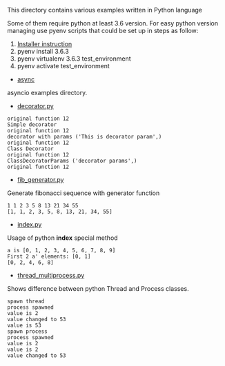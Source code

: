 This directory contains various examples written in Python language

Some of them require python at least 3.6 version. For easy python version managing use pyenv scripts that could be set up in steps as follow:
1. [Installer instruction](https://github.com/pyenv/pyenv-installer)
2. pyenv install 3.6.3
3. pyenv virtualenv 3.6.3 test_environment
4. pyenv activate test_environment


* [async](async/)

asyncio examples directory.

* [decorator.py](./decorator.py)

```
original function 12
Simple decorator
original function 12
decorator with params ('This is decorator param',)
original function 12
Class Decorator
original function 12
ClassDecoratorParams ('decorator params',)
original function 12
```

* [fib_generator.py](./fib_generator.py)


Generate fibonacci sequence with generator function
```
1 1 2 3 5 8 13 21 34 55 
[1, 1, 2, 3, 5, 8, 13, 21, 34, 55]
```

* [index.py](./index.py)

Usage of python __index__ special method

```
a is [0, 1, 2, 3, 4, 5, 6, 7, 8, 9]
First 2 a' elements: [0, 1]
[0, 2, 4, 6, 8]
```
* [thread_multiprocess.py](./thread_multiprocess.py)

Shows difference between python Thread and Process classes.

```output
spawn thread
process spawned
value is 2
value changed to 53
value is 53
spawn process
process spawned
value is 2
value is 2
value changed to 53
```
